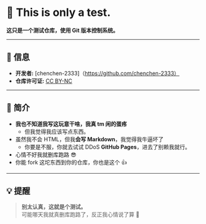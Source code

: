 # 🚀 This is only a test.

**这只是一个测试仓库，使用 Git 版本控制系统。**

---

## 📌 信息
- **开发者:** [chenchen-2333]（https://github.com/chenchen-2333）     
- **仓库许可证:** [CC BY-NC](https://creativecommons.org/licenses/by-nc/4.0/)  

---

## 🌟 简介
- **我也不知道我写这玩意干啥，我真 tm 闲的蛋疼**  
    - 但我觉得我应该写点东西。  
- 虽然我不会 HTML，但我**会写 Markdown**，我觉得我牛逼坏了  
    - 你要是不服，你就去试试 DDoS **GitHub Pages**，进去了别赖我就行。  
- 心情不好我就删库跑路 😎  
- 你能 fork 这坨东西到你的仓库，你也是这个 👍  

---

## 💡 提醒
> **别太认真，这就是个测试。**  
> 可能哪天我就真删库跑路了，反正我心情说了算 🤷
